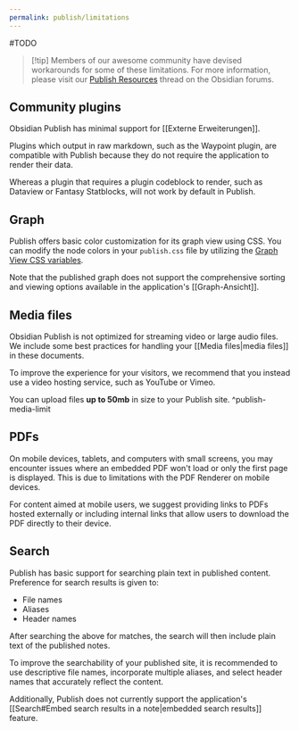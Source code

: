 ```yaml
---
permalink: publish/limitations
---
```

#TODO
> [!tip] Members of our awesome community have devised workarounds for some of these limitations. For more information, please visit our [Publish Resources](https://forum.obsidian.md/t/obsidian-publish-resources/74582) thread on the Obsidian forums.

## Community plugins

Obsidian Publish has minimal support for [[Externe Erweiterungen]]. 

Plugins which output in raw markdown, such as the Waypoint plugin, are compatible with Publish because they do not require the application to render their data. 

Whereas a plugin that requires a plugin codeblock to render, such as Dataview or Fantasy Statblocks, will not work by default in Publish. 

## Graph

Publish offers basic color customization for its graph view using CSS. You can modify the node colors in your `publish.css` file by utilizing the [Graph View CSS variables](https://docs.obsidian.md/Reference/CSS+variables/Plugins/Graph).

Note that the published graph does not support the comprehensive sorting and viewing options available in the application's [[Graph-Ansicht]].

## Media files

Obsidian Publish is not optimized for streaming video or large audio files. We include some best practices for handling your [[Media files|media files]] in these documents. 

To improve the experience for your visitors, we recommend that you instead use a video hosting service, such as YouTube or Vimeo.

You can upload files **up to 50mb** in size to your Publish site. ^publish-media-limit

## PDFs

On mobile devices, tablets, and computers with small screens, you may encounter issues where an embedded PDF won't load or only the first page is displayed. This is due to limitations with the PDF Renderer on mobile devices. 

For content aimed at mobile users, we suggest providing links to PDFs hosted externally or including internal links that allow users to download the PDF directly to their device.

## Search

Publish has basic support for searching plain text in published content. Preference for search results is given to:

- File names
- Aliases
- Header names

After searching the above for matches, the search will then include plain text of the published notes.

To improve the searchability of your published site, it is recommended to use descriptive file names, incorporate multiple aliases, and select header names that accurately reflect the content.

Additionally, Publish does not currently support the application's [[Search#Embed search results in a note|embedded search results]] feature.

